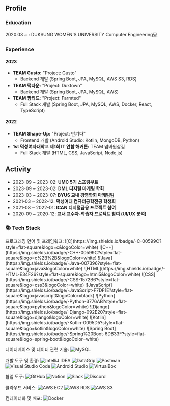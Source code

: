 ## Profile

### Education
2020.03 ~ : DUKSUNG WOMEN'S UNIVERSITY Computer Engineering💻

### Experience

#### 2023
- **TEAM Gusto:** "Project: Gusto"
  - Backend 개발 (Spring Boot, JPA, MySQL, AWS S3, RDS)
- **TEAM 덕타운:** "Project: Duktown"
  - Backend 개발 (Spring Boot, JPA, MySQL, AWS)
- **TEAM 팜티드:** "Project: Farmted"
  - Full Stack 개발 (Spring Boot, JPA, MySQL, AWS, Docker, React, TypeScript)

#### 2022
- **TEAM Shape-Up:** "Project: 반기다"
  - Frontend 개발 (Android Studio: Kotlin, MongoDB, Python)
- **1st 덕성여자대학교 제1회 IT 연합 해커톤:** TEAM 넘버원삼김
  - Full Stack 개발 (HTML, CSS, JavaScript, Node.js)

## Activity
- 2023-09 ~ 2023-02: **UMC 5기 스프링부트**
- 2023-09 ~ 2023-02: **DML 디지털 마케팅 학회**
- 2023-03 ~ 2023-07: **BYUS 교내 경영학회 마케팅팀**
- 2021-03 ~ 2022-12: **덕성여대 컴퓨터공학전공 학생회**
- 2021-08 ~ 2022-01: **ICAN 디지털금융 프로젝트 참여**
- 2020-09 ~ 2020-12: **교내 교수자-학습자 프로젝트 참여 (UI/UX 분석)**


 
<h3>📚 Tech Stack</h3>
프로그래밍 언어 및 프레임워크:
![C](https://img.shields.io/badge/-C-00599C?style=flat-square&logo=c&logoColor=white)
![C++](https://img.shields.io/badge/-C++-00599C?style=flat-square&logo=c%2B%2B&logoColor=white)
![Java](https://img.shields.io/badge/-Java-007396?style=flat-square&logo=java&logoColor=white)
![HTML](https://img.shields.io/badge/-HTML-E34F26?style=flat-square&logo=html5&logoColor=white)
![CSS](https://img.shields.io/badge/-CSS-1572B6?style=flat-square&logo=css3&logoColor=white)
![JavaScript](https://img.shields.io/badge/-JavaScript-F7DF1E?style=flat-square&logo=javascript&logoColor=black)
![Python](https://img.shields.io/badge/-Python-3776AB?style=flat-square&logo=python&logoColor=white)
![Django](https://img.shields.io/badge/-Django-092E20?style=flat-square&logo=django&logoColor=white)
![Kotlin](https://img.shields.io/badge/-Kotlin-0095D5?style=flat-square&logo=kotlin&logoColor=white)
![Spring Boot](https://img.shields.io/badge/-Spring%20Boot-6DB33F?style=flat-square&logo=spring-boot&logoColor=white)

데이터베이스 및 데이터 관련 기술:
![MySQL](https://img.shields.io/badge/-MySQL-4479A1?style=flat-square&logo=mysql&logoColor=white)

개발 도구 및 환경:
![IntelliJ IDEA](https://img.shields.io/badge/-IntelliJ%20IDEA-000000?style=flat-square&logo=intellij-idea&logoColor=white)
![DataGrip](https://img.shields.io/badge/-DataGrip-000000?style=flat-square&logo=datagrip&logoColor=white)
![Postman](https://img.shields.io/badge/-Postman-FF6C37?style=flat-square&logo=postman&logoColor=white)
![Visual Studio Code](https://img.shields.io/badge/-Visual%20Studio%20Code-007ACC?style=flat-square&logo=visual-studio-code&logoColor=white)
![Android Studio](https://img.shields.io/badge/-Android%20Studio-3DDC84?style=flat-square&logo=android-studio&logoColor=white)
![VirtualBox](https://img.shields.io/badge/-VirtualBox-183A61?style=flat-square&logo=virtualbox&logoColor=white)

협업 도구:
![GitHub](https://img.shields.io/badge/-GitHub-181717?style=flat-square&logo=github&logoColor=white)
![Notion](https://img.shields.io/badge/-Notion-000000?style=flat-square&logo=notion&logoColor=white)
![Slack](https://img.shields.io/badge/-Slack-4A154B?style=flat-square&logo=slack&logoColor=white)
![Discord](https://img.shields.io/badge/-Discord-5865F2?style=flat-square&logo=discord&logoColor=white)

클라우드 서비스:
![AWS EC2](https://img.shields.io/badge/-AWS%20EC2-232F3E?style=flat-square&logo=amazon-aws&logoColor=white)
![AWS RDS](https://img.shields.io/badge/-AWS%20RDS-232F3E?style=flat-square&logo=amazon-aws&logoColor=white)
![AWS S3](https://img.shields.io/badge/-AWS%20S3-232F3E?style=flat-square&logo=amazon-aws&logoColor=white)

컨테이너화 및 배포:
![Docker](https://img.shields.io/badge/-Docker-2496ED?style=flat-square&logo=docker&logoColor=white)
